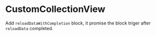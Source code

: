# CustomCollectionView

Add `reloadDataWithCompletion` block, it promise the block triger after `reloadData` completed.
